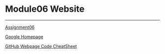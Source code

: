   # Module06 Website
  
  ------
  
  [Assignment06](https://github.com/darivanhatUW/IntroToProg-Python-Mod06/blob/main/docs/Assigment06_dvlachos.py)

  [Google Homepage](https://www.google.com "Google's Homepage")

  [GitHub Webpage Code CheatSheet](https://github.com/adam-p/markdown-here/wiki/Markdown-Cheatsheet)
